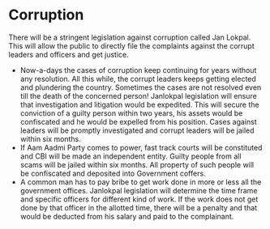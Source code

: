 # Corruption

There will be a stringent legislation against corruption called Jan Lokpal. This will allow the public to directly file the complaints against the corrupt leaders and officers and get justice.

- Now-a-days the cases of corruption keep continuing for years without any resolution. All this while, the corrupt leaders keeps getting elected and plundering the country. Sometimes the cases are not resolved even till the death of the concerned person! Janlokpal legislation will ensure that investigation and litigation would be expedited. This will secure the conviction of a guilty person within two years, his assets would be confiscated and he would be expelled from his position. Cases against leaders will be promptly investigated and corrupt leaders will be jailed within six months.
- If Aam Aadmi Party comes to power, fast track courts will be constituted and CBI will be made an independent entity. Guilty people from all scams will be jailed within six months. All property of such people will be confiscated and deposited into Government coffers.
- A common man has to pay bribe to get work done in more or less all the government offices. Janlokpal legislation will determine the time frame and specific officers for different kind of work. If the work does not get done by that officer in the allotted time, there will be a penalty and that would be deducted from his salary and paid to the complainant.
